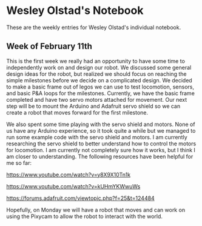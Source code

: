 # Wesley Olstad's Notebook

These are the weekly entries for Wesley Olstad's individual notebook.

## Week of February 11th

This is the first week we really had an opportunity to have some time to independently work on and design our robot. We discussed some general design ideas for the robot, but realized we should focus on reaching the simple milestones before we decide on a complicated design. We decided to make a basic frame out of legos we can use to test locomotion, sensors, and basic P&A loops for the milestones. Currently, we have the basic frame completed and have two servo motors attached for movement. Our next step will be to mount the Arduino and Adafruit servo shield so we can create a robot that moves forward for the first milestone.

We also spent some time playing with the servo shield and motors. None of us have any Arduino experience, so it took quite a while but we managed to run some example code with the servo shield and motors. I am currently researching the servo shield to better understand how to control the motors for locomotion. I am currently not completely sure how it works, but I think I am closer to understanding. The following resources have been helpful for me so far:

https://www.youtube.com/watch?v=y8X9X10Tn1k

https://www.youtube.com/watch?v=kUHmYKWwuWs

https://forums.adafruit.com/viewtopic.php?f=25&t=124484

Hopefully, on Monday we will have a robot that moves and can work on using the Pixycam to allow the robot to interact with the world.

